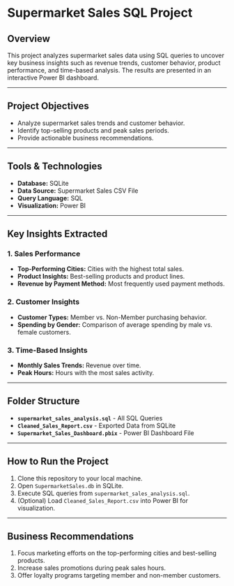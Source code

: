 # Supermarket Sales SQL Project  

## Overview  
This project analyzes supermarket sales data using SQL queries to uncover key business insights such as revenue trends, customer behavior, product performance, and time-based analysis. The results are presented in an interactive Power BI dashboard.

---

## Project Objectives  
- Analyze supermarket sales trends and customer behavior.  
- Identify top-selling products and peak sales periods.  
- Provide actionable business recommendations.  

---

## Tools & Technologies  
- **Database:** SQLite  
- **Data Source:** Supermarket Sales CSV File  
- **Query Language:** SQL  
- **Visualization:** Power BI  

---

## Key Insights Extracted  
### **1. Sales Performance**  
- **Top-Performing Cities:** Cities with the highest total sales.  
- **Product Insights:** Best-selling products and product lines.  
- **Revenue by Payment Method:** Most frequently used payment methods.

### **2. Customer Insights**  
- **Customer Types:** Member vs. Non-Member purchasing behavior.  
- **Spending by Gender:** Comparison of average spending by male vs. female customers.  

### **3. Time-Based Insights**  
- **Monthly Sales Trends:** Revenue over time.  
- **Peak Hours:** Hours with the most sales activity.  

---

## Folder Structure  
- **`supermarket_sales_analysis.sql`** - All SQL Queries  
- **`Cleaned_Sales_Report.csv`** - Exported Data from SQLite  
- **`Supermarket_Sales_Dashboard.pbix`** - Power BI Dashboard File  

---

## How to Run the Project  
1. Clone this repository to your local machine.  
2. Open `SupermarketSales.db` in SQLite.  
3. Execute SQL queries from `supermarket_sales_analysis.sql`.  
4. (Optional) Load `Cleaned_Sales_Report.csv` into Power BI for visualization.

---

## Business Recommendations  
1. Focus marketing efforts on the top-performing cities and best-selling products.  
2. Increase sales promotions during peak sales hours.  
3. Offer loyalty programs targeting member and non-member customers.
